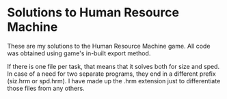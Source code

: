 # Solutions to Human Resource Machine

These are my solutions to the Human Resource Machine game. All code was obtained using game's in-built export method.

If there is one file per task, that means that it solves both for size and sped. In case of a need for two separate programs, they end in a different prefix (siz.hrm or spd.hrm). I have made up the .hrm extension just to differentiate those files from any others.
